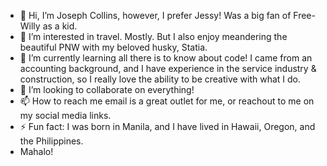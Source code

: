 - 👋 Hi, I’m Joseph Collins, however, I prefer Jessy! Was a big fan of Free-Willy as a kid. 
- 👀 I’m interested in travel. Mostly. But I also enjoy meandering the beautiful PNW with my beloved husky, Statia. 
- 🌱 I’m currently learning all there is to know about code! I came from an accounting background, and I have experience in the service industry & construction, so I really love the ability to be creative with what I do.
- 💞️ I’m looking to collaborate on everything! 
- 📫 How to reach me email is a great outlet for me, or reachout to me on my social media links. 
- ⚡ Fun fact: I was born in Manila, and I have lived in Hawaii, Oregon, and the Philippines.
- Mahalo!

<!---
collinsjosephj/collinsjosephj is a ✨ special ✨ repository because its `README.md` (this file) appears on your GitHub profile.
You can click the Preview link to take a look at your changes.
--->
